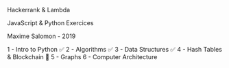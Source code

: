 Hackerrank & Lambda

JavaScript & Python Exercices

Maxime Salomon - 2019

1 - Intro to Python ✅
2 - Algorithms ✅
3 - Data Structures ✅
4 - Hash Tables & Blockchain 🚧
5 - Graphs
6 - Computer Architecture